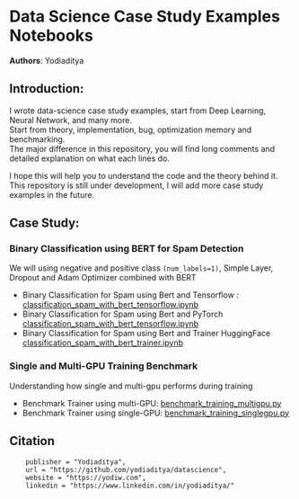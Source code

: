 # Data Science Case Study Examples Notebooks
**Authors**: Yodiaditya

## Introduction:
I wrote data-science case study examples, start from Deep Learning, Neural Network, and many more.  
Start from theory, implementation, bug, optimization memory and benchmarking.  
The major difference in this repository, you will find long comments and detailed explanation on what each lines do.  

I hope this will help you to understand the code and the theory behind it.   
This repository is still under development, I will add more case study examples in the future.   

## Case Study:

### Binary Classification using BERT for Spam Detection 

We will using negative and positive class `(num_labels=1)`, Simple Layer, Dropout and Adam Optimizer combined with BERT

* Binary Classification for Spam using Bert and Tensorflow : [classification_spam_with_bert_tensorflow.ipynb](classification_spam_with_bert_tensorflow.ipynb)
* Binary Classification for Spam using Bert and PyTorch [classification_spam_with_bert_tensorflow.ipynb](classification_spam_with_bert_tensorflow.ipynb)
* Binary Classification for Spam using Bert and Trainer HuggingFace [classification_spam_with_bert_trainer.ipynb](classification_spam_with_bert_trainer.ipynb)

### Single and Multi-GPU Training Benchmark

Understanding how single and multi-gpu performs during training

* Benchmark Trainer using multi-GPU: [benchmark_training_multigpu.py](benchmark_training_multigpu.py)
* Benchmark Trainer using single-GPU: [benchmark_training_singlegpu.py](benchmark_training_singlegpu.py)

## Citation

``` 
    publisher = "Yodiaditya",
    url = "https://github.com/yodiaditya/datascience",
    website = "https://yodiw.com",
    linkedin = "https://www.linkedin.com/in/yodiaditya/"
```


